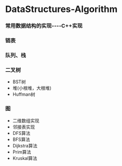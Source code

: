 # DataStructures-Algorithm
### 常用数据结构的实现----C++实现    
### 链表
### 队列、栈
### 二叉树
+ BST树
+ 堆(小根堆，大根堆)
+ Huffman树
### 图
+ 二维数组实现  
+ 邻接表实现  
+ DFS算法   
+ BFS算法   
+ Dijkstra算法  
+ Prim算法  
+ Kruskal算法  
